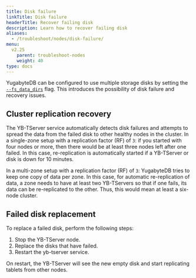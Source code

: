 ```yaml
---
title: Disk failure
linkTitle: Disk failure
headerTitle: Recover failing disk
description: Learn how to recover failing disk
aliases:
  - /troubleshoot/nodes/disk-failure/
menu:
  v2.25
    parent: troubleshoot-nodes
    weight: 40
type: docs
---
```


YugabyteDB can be configured to use multiple storage disks by setting the [`--fs_data_dirs`](../../../reference/configuration/yb-tserver/) flag.
This introduces the possibility of disk failure and recovery issues.

## Cluster replication recovery

The YB-TServer service automatically detects disk failures and attempts to spread the data from the failed disk to other healthy nodes in the cluster. In a single-zone setup with a replication factor (RF) of `3`: if you started with four nodes or more, then there would be at least three nodes left after one failed. In this case, re-replication is automatically started if a YB-TServer or disk is down for 10 minutes.

In a multi-zone setup with a replication factor (RF) of `3`: YugabyteDB tries to keep one copy of data per zone. In this case, for automatic re-replication of data, a zone needs to have at least two YB-TServers so that if one fails, its data can be re-replicated to the other. Thus, this would mean at least a six-node cluster.

## Failed disk replacement

To replace a failed disk, perform the following steps:

1. Stop the YB-TServer node.
2. Replace the disks that have failed.
3. Restart the yb-tserver service.

On restart, the YB-TServer will see the new empty disk and start replicating tablets from other nodes.
